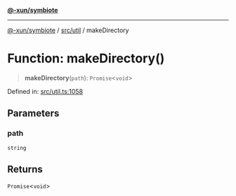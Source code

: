 [**@-xun/symbiote**](../../../README.md)

***

[@-xun/symbiote](../../../README.md) / [src/util](../README.md) / makeDirectory

# Function: makeDirectory()

> **makeDirectory**(`path`): `Promise`\<`void`\>

Defined in: [src/util.ts:1058](https://github.com/Xunnamius/symbiote/blob/559506ed93a747d618979a74bc2b1db446959ba9/src/util.ts#L1058)

## Parameters

### path

`string`

## Returns

`Promise`\<`void`\>
